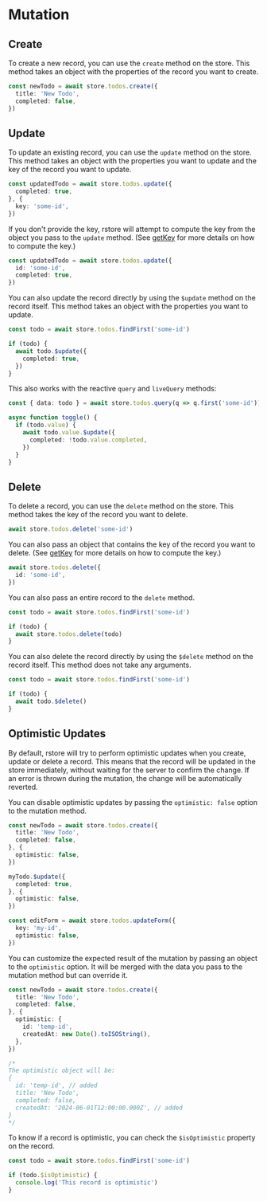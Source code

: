 # Mutation

## Create

To create a new record, you can use the `create` method on the store. This method takes an object with the properties of the record you want to create.

```ts
const newTodo = await store.todos.create({
  title: 'New Todo',
  completed: false,
})
```

## Update

To update an existing record, you can use the `update` method on the store. This method takes an object with the properties you want to update and the key of the record you want to update.

```ts
const updatedTodo = await store.todos.update({
  completed: true,
}, {
  key: 'some-id',
})
```

If you don't provide the key, rstore will attempt to compute the key from the object you pass to the `update` method. (See [getKey](../model/model.md#item-key) for more details on how to compute the key.)

```ts
const updatedTodo = await store.todos.update({
  id: 'some-id',
  completed: true,
})
```

You can also update the record directly by using the `$update` method on the record itself. This method takes an object with the properties you want to update.

```ts
const todo = await store.todos.findFirst('some-id')

if (todo) {
  await todo.$update({
    completed: true,
  })
}
```

This also works with the reactive `query` and `liveQuery` methods:

```ts
const { data: todo } = await store.todos.query(q => q.first('some-id'))

async function toggle() {
  if (todo.value) {
    await todo.value.$update({
      completed: !todo.value.completed,
    })
  }
}
```

## Delete

To delete a record, you can use the `delete` method on the store. This method takes the key of the record you want to delete.

```ts
await store.todos.delete('some-id')
```

You can also pass an object that contains the key of the record you want to delete. (See [getKey](../model/model.md#item-key) for more details on how to compute the key.)

```ts
await store.todos.delete({
  id: 'some-id',
})
```

You can also pass an entire record to the `delete` method.

```ts
const todo = await store.todos.findFirst('some-id')

if (todo) {
  await store.todos.delete(todo)
}
```

You can also delete the record directly by using the `$delete` method on the record itself. This method does not take any arguments.

```ts
const todo = await store.todos.findFirst('some-id')

if (todo) {
  await todo.$delete()
}
```

## Optimistic Updates

By default, rstore will try to perform optimistic updates when you create, update or delete a record. This means that the record will be updated in the store immediately, without waiting for the server to confirm the change. If an error is thrown during the mutation, the change will be automatically reverted.

You can disable optimistic updates by passing the `optimistic: false` option to the mutation method.

```ts
const newTodo = await store.todos.create({
  title: 'New Todo',
  completed: false,
}, {
  optimistic: false,
})
```

```ts
myTodo.$update({
  completed: true,
}, {
  optimistic: false,
})
```

```ts
const editForm = await store.todos.updateForm({
  key: 'my-id',
  optimistic: false,
})
```

You can customize the expected result of the mutation by passing an object to the `optimistic` option. It will be merged with the data you pass to the mutation method but can override it.

```ts
const newTodo = await store.todos.create({
  title: 'New Todo',
  completed: false,
}, {
  optimistic: {
    id: 'temp-id',
    createdAt: new Date().toISOString(),
  },
})

/*
The optimistic object will be:
{
  id: 'temp-id', // added
  title: 'New Todo',
  completed: false,
  createdAt: '2024-06-01T12:00:00.000Z', // added
}
*/
```

To know if a record is optimistic, you can check the `$isOptimistic` property on the record.

```ts
const todo = await store.todos.findFirst('some-id')

if (todo.$isOptimistic) {
  console.log('This record is optimistic')
}
```
